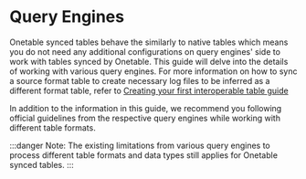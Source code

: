 # Query Engines

Onetable synced tables behave the similarly to native tables which means you do not need any additional configurations
on query engines' side to work with tables synced by Onetable. This guide will delve into the details of working with various query engines.
For more information on how to sync a source format table to create necessary log files to be inferred as a
different format table, refer to [Creating your first interoperable table guide](https://link/to/how/to)

In addition to the information in this guide, we recommend you following official guidelines
from the respective query engines while working with different table formats.

:::danger Note:
The existing limitations from various
query engines to process different table formats and data types still applies for Onetable synced tables.
:::